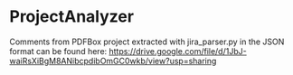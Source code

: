 # ProjectAnalyzer

Comments from PDFBox project extracted with jira_parser.py in the JSON format can be found here:
https://drive.google.com/file/d/1JbJ-waiRsXiBgM8ANibcpdibOmGC0wkb/view?usp=sharing
